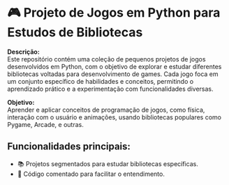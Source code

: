 # 🎮 Projeto de Jogos em Python para Estudos de Bibliotecas

**Descrição:**  
Este repositório contém uma coleção de pequenos projetos de jogos desenvolvidos em Python, com o objetivo de explorar e estudar diferentes bibliotecas voltadas para desenvolvimento de games. Cada jogo foca em um conjunto específico de habilidades e conceitos, permitindo o aprendizado prático e a experimentação com funcionalidades diversas.

**Objetivo:**  
Aprender e aplicar conceitos de programação de jogos, como física, interação com o usuário e animações, usando bibliotecas populares como Pygame, Arcade, e outras.

## Funcionalidades principais:
- 📚 Projetos segmentados para estudar bibliotecas específicas.
- 📝 Código comentado para facilitar o entendimento.
